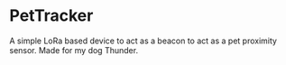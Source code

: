 # PetTracker
A simple LoRa based device to act as a beacon to act as a pet proximity sensor. Made for my dog Thunder.
